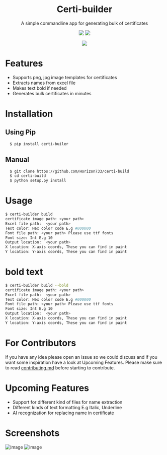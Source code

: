 <h1 align="center">Certi-builder</h1>
<p align="center">A simple commandline app for generating bulk of certificates</p>

<p align="center">
  <img src="https://img.shields.io/pypi/pyversions/certi-builder.svg">
  <img src="https://img.shields.io/github/repo-size/horizon733/certi-build">
</p>
<p align="center">
  <img src="https://img.shields.io/pypi/l/certi-builder">
</p>

# Features
- Supports png, jpg image templates for certificates
- Extracts names from excel file
- Makes text bold if needed
- Generates bulk certificates in minutes

# Installation
## Using Pip
```bash
  $ pip install certi-builer
```
## Manual
```bash
  $ git clone https://github.com/Horizon733/certi-build
  $ cd certi-build
  $ python setup.py install
```
# Usage
```bash
$ certi-builder build
certificate image path: <your path>
Excel file path:  <your path>
Text color: Hex color code E.g #000000
Font file path: <your path> Please use ttf fonts
Font size: Int E.g 10
Output location:  <your path>
X location: X-axis coords, These you can find in paint
Y location: Y-axis coords, These you can find in paint
```

# bold text
```bash
$ certi-builder build --bold
certificate image path: <your path>
Excel file path:  <your path>
Text color: Hex color code E.g #000000
Font file path: <your path> Please use ttf fonts
Font size: Int E.g 10
Output location:  <your path>
X location: X-axis coords, These you can find in paint
Y location: Y-axis coords, These you can find in paint
```

# For Contributors
If you have any idea please open an issue so we could discuss and if you want some inspiration have a look at Upcoming Features.
Please make sure to read [contributing.md](https://github.com/Horizon733/certi-build/blob/master/contributing.md) before starting to contribute.

# Upcoming Features
- Support for different kind of files for name extraction
- Different kinds of text formatting E.g Italic, Underline
- AI recognization for replacing name in certificate

# Screenshots
![image](https://user-images.githubusercontent.com/57827233/134798681-af82cd38-8197-43e8-ba3f-4fd97d1f8783.png)
![image](https://user-images.githubusercontent.com/57827233/134798688-ddfeced2-1dfe-4e40-8578-3d18899127ca.png)
